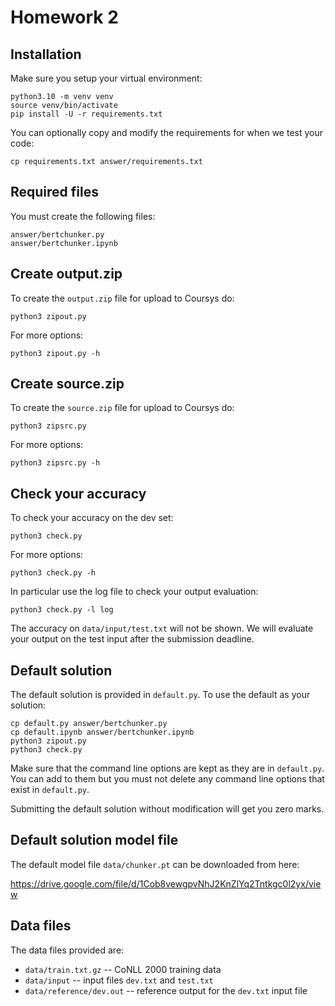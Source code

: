 
# Homework 2

## Installation

Make sure you setup your virtual environment:

    python3.10 -m venv venv
    source venv/bin/activate
    pip install -U -r requirements.txt

You can optionally copy and modify the requirements for when we
test your code:

    cp requirements.txt answer/requirements.txt

## Required files

You must create the following files:

    answer/bertchunker.py
    answer/bertchunker.ipynb

## Create output.zip

To create the `output.zip` file for upload to Coursys do:

    python3 zipout.py

For more options:

    python3 zipout.py -h

## Create source.zip

To create the `source.zip` file for upload to Coursys do:

    python3 zipsrc.py

For more options:

    python3 zipsrc.py -h

## Check your accuracy

To check your accuracy on the dev set:

    python3 check.py

For more options:

    python3 check.py -h

In particular use the log file to check your output evaluation:

    python3 check.py -l log

The accuracy on `data/input/test.txt` will not be shown.  We will
evaluate your output on the test input after the submission deadline.

## Default solution

The default solution is provided in `default.py`. To use the default
as your solution:

    cp default.py answer/bertchunker.py
    cp default.ipynb answer/bertchunker.ipynb
    python3 zipout.py
    python3 check.py

Make sure that the command line options are kept as they are in
`default.py`. You can add to them but you must not delete any
command line options that exist in `default.py`.

Submitting the default solution without modification will get you
zero marks.

## Default solution model file

The default model file `data/chunker.pt` can be downloaded from here:

https://drive.google.com/file/d/1Cob8vewgpvNhJ2KnZlYq2Tntkgc0l2yx/view

## Data files

The data files provided are:

* `data/train.txt.gz` -- CoNLL 2000 training data
* `data/input` -- input files `dev.txt` and `test.txt`
* `data/reference/dev.out` -- reference output for the `dev.txt` input file

